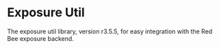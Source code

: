 # Exposure Util

The exposure util library, version r3.5.5, for easy integration with the Red Bee exposure backend.
